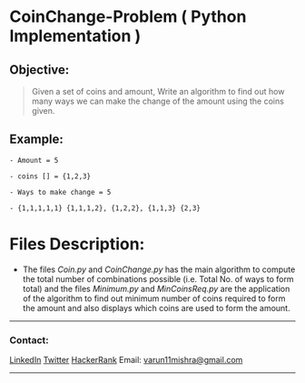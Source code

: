 # CoinChange-Problem ( Python Implementation )

## Objective:
> Given a set of coins and amount, Write an algorithm to find out how many ways we can make the change of the amount using the coins given.

## Example:
```
- Amount = 5

- coins [] = {1,2,3}

- Ways to make change = 5

- {1,1,1,1,1} {1,1,1,2}, {1,2,2}, {1,1,3} {2,3}
```


# Files Description:
- The files *Coin.py* and *CoinChange.py* has the main algorithm to compute the total number of combinations possible (i.e. Total No. of ways to form total) and the files *Minimum.py* and *MinCoinsReq.py* are the application of the algorithm to find out minimum number of coins required to form the amount and also displays which coins are used to form the amount.

---
### Contact:
[LinkedIn](https://www.linkedin.com/in/varun-mishra-as-hactivistvm)
[Twitter](https://twitter.com/_VarunM)
[HackerRank](https://www.hackerrank.com/hacktivistvm)
 Email:  varun11mishra@gmail.com

---
